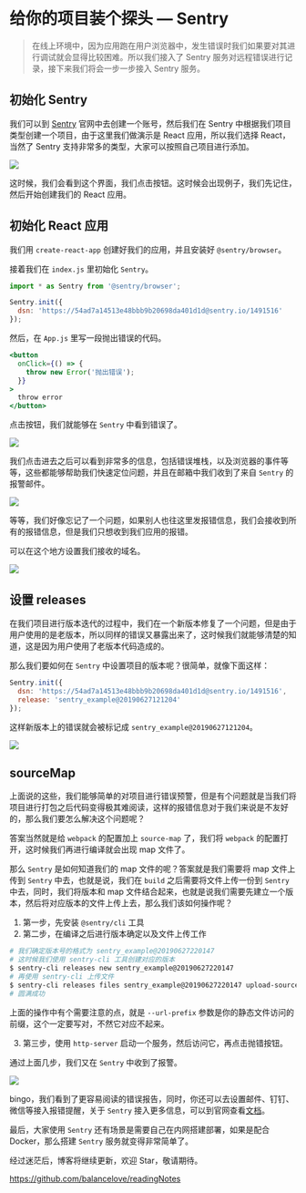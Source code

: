 # 给你的项目装个探头 — Sentry

> 在线上环境中，因为应用跑在用户浏览器中，发生错误时我们如果要对其进行调试就会显得比较困难。所以我们接入了 Sentry 服务对远程错误进行记录，接下来我们将会一步一步接入 Sentry 服务。

## 初始化 Sentry

我们可以到 [Sentry](https://sentry.io/welcome/) 官网中去创建一个账号，然后我们在 Sentry 中根据我们项目类型创建一个项目，由于这里我们做演示是 React 应用，所以我们选择 React，当然了 Sentry 支持非常多的类型，大家可以按照自己项目进行添加。

![](https://user-gold-cdn.xitu.io/2019/6/27/16b97b7cd01f77ee?w=1659&h=379&f=png&s=77892)

这时候，我们会看到这个界面，我们点击按钮。这时候会出现例子，我们先记住，然后开始创建我们的 React 应用。

## 初始化 React 应用

我们用 `create-react-app` 创建好我们的应用，并且安装好 `@sentry/browser`。

接着我们在 `index.js` 里初始化 `Sentry`。

```jsx
import * as Sentry from '@sentry/browser';

Sentry.init({
  dsn: 'https://54ad7a14513e48bbb9b20698da401d1d@sentry.io/1491516'
});
```

然后，在 `App.js` 里写一段抛出错误的代码。

```jsx
<button
  onClick={() => {
    throw new Error('抛出错误');
  }}
>
  throw error
</button>
```

点击按钮，我们就能够在 `Sentry` 中看到错误了。

![](https://user-gold-cdn.xitu.io/2019/6/27/16b985d3b6b69d2b?w=1690&h=177&f=png&s=31640)

我们点击进去之后可以看到非常多的信息，包括错误堆栈，以及浏览器的事件等等，这些都能够帮助我们快速定位问题，并且在邮箱中我们收到了来自 `Sentry` 的报警邮件。

![](https://user-gold-cdn.xitu.io/2019/6/27/16b98614c6bf3528?w=1378&h=1562&f=png&s=568025)

等等，我们好像忘记了一个问题，如果别人也往这里发报错信息，我们会接收到所有的报错信息，但是我们只想收到我们应用的报错。

可以在这个地方设置我们接收的域名。

![](https://user-gold-cdn.xitu.io/2019/6/27/16b98674c72e6336?w=1192&h=142&f=png&s=20623)

## 设置 releases

在我们项目进行版本迭代的过程中，我们在一个新版本修复了一个问题，但是由于用户使用的是老版本，所以同样的错误又暴露出来了，这时候我们就能够清楚的知道，这是因为用户使用了老版本代码造成的。

那么我们要如何在 `Sentry` 中设置项目的版本呢？很简单，就像下面这样：

```jsx
Sentry.init({
  dsn: 'https://54ad7a14513e48bbb9b20698da401d1d@sentry.io/1491516',
  release: 'sentry_example@20190627121204'
});
```

这样新版本上的错误就会被标记成 `sentry_example@20190627121204`。

![](https://user-gold-cdn.xitu.io/2019/6/27/16b987091139cf64?w=1669&h=435&f=png&s=70924)

## sourceMap

上面说的这些，我们能够简单的对项目进行错误预警，但是有个问题就是当我们将项目进行打包之后代码变得极其难阅读，这样的报错信息对于我们来说是不友好的，那么我们要怎么解决这个问题呢？

答案当然就是给 `webpack` 的配置加上 `source-map` 了，我们将 `webpack` 的配置打开，这时候我们再进行编译就会出现 map 文件了。

那么 `Sentry` 是如何知道我们的 map 文件的呢？答案就是我们需要将 map 文件上传到 `Sentry` 中去，也就是说，我们在 `build` 之后需要将文件上传一份到 `Sentry` 中去，同时，我们将版本和 map 文件结合起来，也就是说我们需要先建立一个版本，然后将对应版本的文件上传上去，那么我们该如何操作呢？

1. 第一步，先安装 `@sentry/cli` 工具
2. 第二步，在编译之后进行版本确定以及文件上传工作

```bash
# 我们确定版本号的格式为 sentry_example@20190627220147
# 这时候我们使用 sentry-cli 工具创建对应的版本
$ sentry-cli releases new sentry_example@20190627220147
# 再使用 sentry-cli 上传文件
$ sentry-cli releases files sentry_example@20190627220147 upload-sourcemaps --url-prefix http://localhost:8080 ./build
# 圆满成功
```

上面的操作中有个需要注意的点，就是 `--url-prefix` 参数是你的静态文件访问的前缀，这个一定要写对，不然它对应不起来。

3. 第三步，使用 `http-server` 启动一个服务，然后访问它，再点击抛错按钮。

通过上面几步，我们又在 `Sentry` 中收到了报警。

![](https://user-gold-cdn.xitu.io/2019/6/28/16b9dd31accce861?w=2180&h=776&f=png&s=100867)

bingo，我们看到了更容易阅读的错误报告，同时，你还可以去设置邮件、钉钉、微信等接入报错提醒，关于 `Sentry` 接入更多信息，可以到官网查看[文档](https://docs.sentry.io/)。

最后，大家使用 `Sentry` 还有场景是需要自己在内网搭建部署，如果是配合 Docker，那么搭建 `Sentry` 服务就变得非常简单了。

经过迷茫后，博客将继续更新，欢迎 Star，敬请期待。

https://github.com/balancelove/readingNotes
